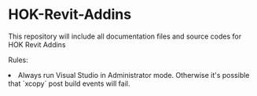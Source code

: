 HOK-Revit-Addins
================

This repository will include all documentation files and source codes for HOK Revit Addins

Rules: 
<li> Always run Visual Studio in Administrator mode. Otherwise it's possible that `xcopy` post build events will fail.
